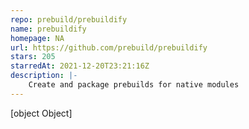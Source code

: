 ```yaml
---
repo: prebuild/prebuildify
name: prebuildify
homepage: NA
url: https://github.com/prebuild/prebuildify
stars: 205
starredAt: 2021-12-20T23:21:16Z
description: |-
    Create and package prebuilds for native modules
---
```


[object Object]

